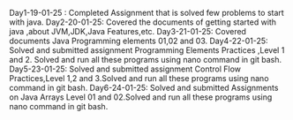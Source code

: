 Day1-19-01-25 : Completed Assignment that is solved few problems to start with java.
Day2-20-01-25: Covered the documents of getting started with java ,about JVM,JDK,Java Features,etc.
Day3-21-01-25: Covered documents Java Programming elements 01,02 and 03.
Day4-22-01-25: Solved and submitted assignment Programming Elements Practices ,Level 1 and 2. Solved and run all these programs using nano command in git bash.
Day5-23-01-25: Solved and submitted assignment Control Flow Practices,Level 1,2 and 3.Solved and run all these programs using nano command in git bash.
Day6-24-01-25: Solved and submitted Assignments on Java Arrays Level 01 and 02.Solved and run all these programs using nano command in git bash.

